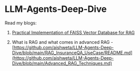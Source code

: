 # LLM-Agents-Deep-Dive

Read my blogs:
1. [Practical Implementation of FAISS Vector Database for RAG](https://www.visionnlp.com/blog/Practical-Implementation-of-FAISS-Vector-Database-for-RAG-35362)

1. What is RAG and what comes in advanced RAG - [https://github.com/aishweta/LLM-Agents-Deep-Dive/blob/main/RAG_InsuranceQA_UseCase/README.md](https://github.com/aishweta/LLM-Agents-Deep-Dive/blob/main/Advanced_RAG_Techniques.md)


